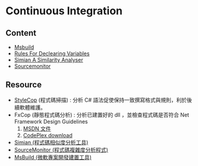 # Continuous Integration



## Content



- [Msbuild](msbuild.md)
- [Rules For Declearing Variables](rules_for_declearing_variables.md)
- [Simian A Similarity Analyser](simian_a_similarity_analyser.md)
- [Sourcemonitor](sourcemonitor.md)



## Resource

- [StyleCop](http://stylecop.codeplex.com/) (程式碼掃描) : 分析 C# 語法促使保持一致撰寫格式與規則，利於後續軟體維護。
- FxCop (靜態程式碼分析) : 分析已建置好的 dll ，並檢查程式碼是否符合 Net Framework Design Guidelines
  1. [MSDN 文件](https://msdn.microsoft.com/en-us/library/bb429476.aspx)
  2. [CodePlex download](https://fxcopinstaller.codeplex.com/)
- [Simian (程式碼相似度分析工具)](http://www.harukizaemon.com/simian/)
- [SourceMonitor (程式碼複雜度分析程式)](http://www.campwoodsw.com/sourcemonitor.html)
- [MsBuild (微軟專案開發建置工具)](https://msdn.microsoft.com/zh-tw/library/0k6kkbsd.aspx)

